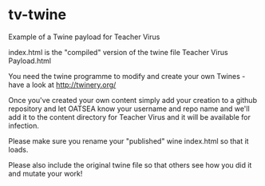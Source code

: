 # tv-twine
Example of a Twine payload for Teacher Virus

index.html is the "compiled" version of the twine file Teacher Virus Payload.html

You need the twine programme to modify and create your own Twines - have a look at http://twinery.org/

Once you've created your own content simply add your creation to a github repository and let OATSEA know your username and repo name and we'll add it to the content directory for Teacher Virus and it will be available for infection.

Please make sure you rename your "published" wine index.html so that it loads.

Please also include the original twine file so that others see how you did it and mutate your work!
 
